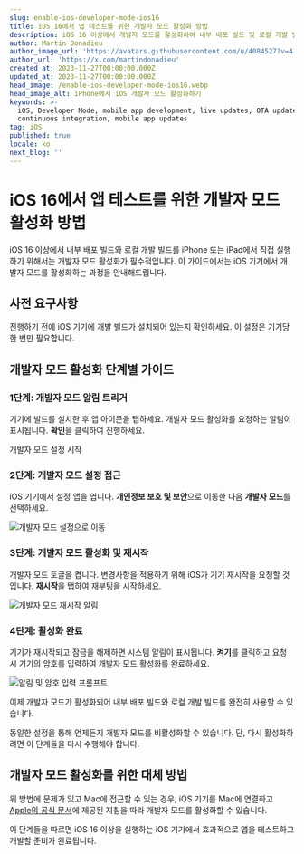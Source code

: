 ```yaml
---
slug: enable-ios-developer-mode-ios16
title: iOS 16에서 앱 테스트를 위한 개발자 모드 활성화 방법
description: iOS 16 이상에서 개발자 모드를 활성화하여 내부 배포 빌드 및 로컬 개발 빌드를 기기에서 실행하기 위한 단계별 가이드입니다.
author: Martin Donadieu
author_image_url: 'https://avatars.githubusercontent.com/u/4084527?v=4'
author_url: 'https://x.com/martindonadieu'
created_at: 2023-11-27T00:00:00.000Z
updated_at: 2023-11-27T00:00:00.000Z
head_image: /enable-ios-developer-mode-ios16.webp
head_image_alt: iPhone에서 iOS 개발자 모드 활성화하기
keywords: >-
  iOS, Developer Mode, mobile app development, live updates, OTA updates,
  continuous integration, mobile app updates
tag: iOS
published: true
locale: ko
next_blog: ''
---
```

# iOS 16에서 앱 테스트를 위한 개발자 모드 활성화 방법

iOS 16 이상에서 내부 배포 빌드와 로컬 개발 빌드를 iPhone 또는 iPad에서 직접 실행하기 위해서는 개발자 모드 활성화가 필수적입니다. 이 가이드에서는 iOS 기기에서 개발자 모드를 활성화하는 과정을 안내해드립니다.

## 사전 요구사항

진행하기 전에 iOS 기기에 개발 빌드가 설치되어 있는지 확인하세요. 이 설정은 기기당 한 번만 필요합니다.

## 개발자 모드 활성화 단계별 가이드

### 1단계: 개발자 모드 알림 트리거

기기에 빌드를 설치한 후 앱 아이콘을 탭하세요. 개발자 모드 활성화를 요청하는 알림이 표시됩니다. **확인**을 클릭하여 진행하세요.

<Steps>
  <Step>개발자 모드 설정 시작</Step>
</Steps>

### 2단계: 개발자 모드 설정 접근

iOS 기기에서 설정 앱을 엽니다. **개인정보 보호 및 보안**으로 이동한 다음 **개발자 모드**를 선택하세요.

![개발자 모드 설정으로 이동](/ios-16-developer-mode-1.webp)

### 3단계: 개발자 모드 활성화 및 재시작

개발자 모드 토글을 켭니다. 변경사항을 적용하기 위해 iOS가 기기 재시작을 요청할 것입니다. **재시작**을 탭하여 재부팅을 시작하세요.

![개발자 모드 재시작 알림](/ios-16-developer-mode-2.webp)

### 4단계: 활성화 완료

기기가 재시작되고 잠금을 해제하면 시스템 알림이 표시됩니다. **켜기**를 클릭하고 요청 시 기기의 암호를 입력하여 개발자 모드 활성화를 완료하세요.

![알림 및 암호 입력 프롬프트](/ios-16-developer-mode-3.webp)

이제 개발자 모드가 활성화되어 내부 배포 빌드와 로컬 개발 빌드를 완전히 사용할 수 있습니다.

동일한 설정을 통해 언제든지 개발자 모드를 비활성화할 수 있습니다. 단, 다시 활성화하려면 이 단계들을 다시 수행해야 합니다.

## 개발자 모드 활성화를 위한 대체 방법

위 방법에 문제가 있고 Mac에 접근할 수 있는 경우, iOS 기기를 Mac에 연결하고 [Apple의 공식 문서](https://developer.apple.com/documentation/xcode/enabling-developer-mode-on-a-device/)에 제공된 지침을 따라 개발자 모드를 활성화할 수 있습니다.

이 단계들을 따르면 iOS 16 이상을 실행하는 iOS 기기에서 효과적으로 앱을 테스트하고 개발할 준비가 완료됩니다.
